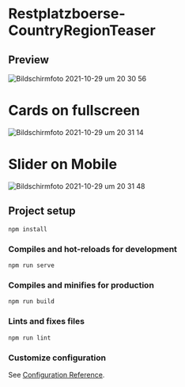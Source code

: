 # Restplatzboerse-CountryRegionTeaser

## Preview
![Bildschirmfoto 2021-10-29 um 20 30 56](https://user-images.githubusercontent.com/62951494/139484962-46f65e32-bc77-401f-9274-6d1927a2b2ff.png)

# Cards on fullscreen
![Bildschirmfoto 2021-10-29 um 20 31 14](https://user-images.githubusercontent.com/62951494/139484977-f19d0b69-09bd-414e-bcda-71c792b39750.png)

# Slider on Mobile
![Bildschirmfoto 2021-10-29 um 20 31 48](https://user-images.githubusercontent.com/62951494/139484994-c7ae9228-25d3-4882-b2a9-fd4966956d7f.png)

## Project setup
```
npm install
```

### Compiles and hot-reloads for development
```
npm run serve
```

### Compiles and minifies for production
```
npm run build
```

### Lints and fixes files
```
npm run lint
```

### Customize configuration
See [Configuration Reference](https://cli.vuejs.org/config/).
